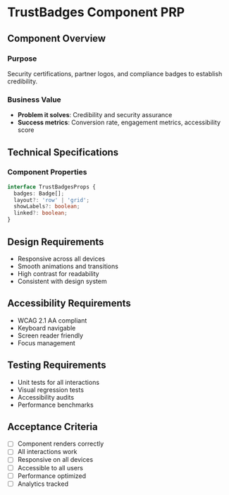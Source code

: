 # TrustBadges Component PRP

## Component Overview

### Purpose
Security certifications, partner logos, and compliance badges to establish credibility.

### Business Value
- **Problem it solves**: Credibility and security assurance
- **Success metrics**: Conversion rate, engagement metrics, accessibility score

## Technical Specifications

### Component Properties
```typescript
interface TrustBadgesProps {
  badges: Badge[];
  layout?: 'row' | 'grid';
  showLabels?: boolean;
  linked?: boolean;
}
```

## Design Requirements
- Responsive across all devices
- Smooth animations and transitions
- High contrast for readability
- Consistent with design system

## Accessibility Requirements
- WCAG 2.1 AA compliant
- Keyboard navigable
- Screen reader friendly
- Focus management

## Testing Requirements
- Unit tests for all interactions
- Visual regression tests
- Accessibility audits
- Performance benchmarks

## Acceptance Criteria
- [ ] Component renders correctly
- [ ] All interactions work
- [ ] Responsive on all devices
- [ ] Accessible to all users
- [ ] Performance optimized
- [ ] Analytics tracked
